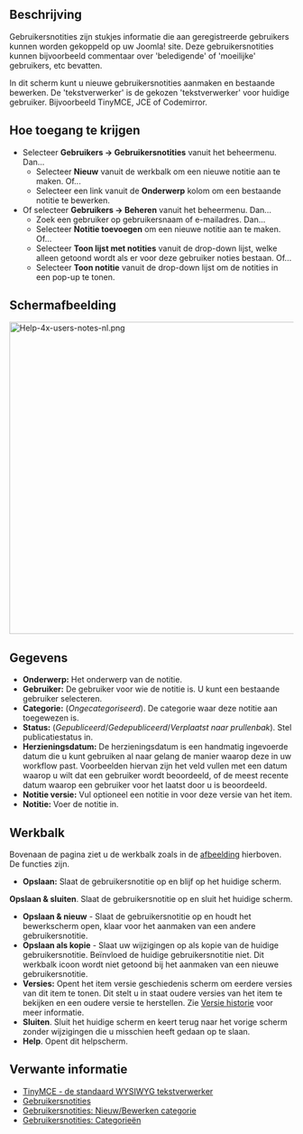 <!-- Filename: Help4.x:User_Notes:_New_or_Edit / Display title: Gebruikersnotities: Nieuw of bewerken -->

## Beschrijving

Gebruikersnotities zijn stukjes informatie die aan geregistreerde
gebruikers kunnen worden gekoppeld op uw Joomla! site. Deze
gebruikersnotities kunnen bijvoorbeeld commentaar over 'beledigende' of
'moeilijke' gebruikers, etc bevatten.

In dit scherm kunt u nieuwe gebruikersnotities aanmaken en bestaande
bewerken. De 'tekstverwerker' is de gekozen 'tekstverwerker' voor
huidige gebruiker. Bijvoorbeeld TinyMCE, JCE of Codemirror.

## Hoe toegang te krijgen

- Selecteer **Gebruikers **→** Gebruikersnotities** vanuit het
  beheermenu. Dan...
  - Selecteer **Nieuw** vanuit de werkbalk om een nieuwe notitie aan te
    maken. Of...
  - Selecteer een link vanuit de **Onderwerp** kolom om een bestaande
    notitie te bewerken.
- Of selecteer **Gebruikers **→** Beheren** vanuit het beheermenu.
  Dan...
  - Zoek een gebruiker op gebruikersnaam of e-mailadres. Dan...
  - Selecteer **Notitie toevoegen** om een nieuwe notitie aan te maken.
    Of...
  - Selecteer **Toon lijst met notities** vanuit de drop-down lijst,
    welke alleen getoond wordt als er voor deze gebruiker noties
    bestaan. Of...
  - Selecteer **Toon notitie** vanuit de drop-down lijst om de notities
    in een pop-up te tonen.

## Schermafbeelding

<img
src="https://docs.joomla.org/images/thumb/a/a0/Help-4x-users-notes-nl.png/800px-Help-4x-users-notes-nl.png.jpeg"
decoding="async"
srcset="https://docs.joomla.org/images/a/a0/Help-4x-users-notes-nl.png 1.5x"
data-file-width="1112" data-file-height="768" width="800" height="553"
alt="Help-4x-users-notes-nl.png" />

## Gegevens

- **Onderwerp:** Het onderwerp van de notitie.
- **Gebruiker:** De gebruiker voor wie de notitie is. U kunt een
  bestaande gebruiker selecteren.
- **Categorie:** (*Ongecategoriseerd*). De categorie waar deze notitie
  aan toegewezen is.
- **Status:** (*Gepubliceerd*/*Gedepubliceerd*/*Verplaatst naar
  prullenbak*). Stel publicatiestatus in.
- **Herzieningsdatum:** De herzieningsdatum is een handmatig ingevoerde
  datum die u kunt gebruiken al naar gelang de manier waarop deze in uw
  workflow past. Voorbeelden hiervan zijn het veld vullen met een datum
  waarop u wilt dat een gebruiker wordt beoordeeld, of de meest recente
  datum waarop een gebruiker voor het laatst door u is beoordeeld.
- **Notitie versie:** Vul optioneel een notitie in voor deze versie van
  het item.
- **Notitie:** Voer de notitie in.

## Werkbalk

Bovenaan de pagina ziet u de werkbalk zoals in de
[afbeelding](#Schermafbeelding) hierboven. De functies zijn.

- **Opslaan:** Slaat de gebruikersnotitie op en blijf op het huidige
  scherm.

**Opslaan & sluiten**. Slaat de gebruikersnotitie op en sluit het
huidige scherm.

- **Opslaan & nieuw** - Slaat de gebruikersnotitie op en houdt het
  bewerkscherm open, klaar voor het aanmaken van een andere
  gebruikersnotitie.
- **Opslaan als kopie** - Slaat uw wijzigingen op als kopie van de
  huidige gebruikersnotitie. Beïnvloed de huidige gebruikersnotitie
  niet. Dit werkbalk icoon wordt niet getoond bij het aanmaken van een
  nieuwe gebruikersnotitie.
- **Versies:** Opent het item versie geschiedenis scherm om eerdere
  versies van dit item te tonen. Dit stelt u in staat oudere versies van
  het item te bekijken en een oudere versie te herstellen. Zie [Versie
  historie](https://docs.joomla.org/Help4.x:Components_Version_History/nl "Help4.x:Components Version History/nl")
  voor meer informatie.
- **Sluiten**. Sluit het huidige scherm en keert terug naar het vorige
  scherm zonder wijzigingen die u misschien heeft gedaan op te slaan.
- **Help**. Opent dit helpscherm.

## Verwante informatie

- [TinyMCE - de standaard WYSIWYG
  tekstverwerker](https://docs.joomla.org/Help4.x:TinyMCE/nl "Help4.x:TinyMCE/nl")
- [Gebruikersnotities](https://docs.joomla.org/Help4.x:User_Notes/nl "Help4.x:User Notes/nl")
- [Gebruikersnotities: Nieuw/Bewerken
  categorie](https://docs.joomla.org/Help4.x:User_Notes:_New_or_Edit_Category/nl "Help4.x:User Notes: New or Edit Category/nl")
- [Gebruikersnotities:
  Categorieën](https://docs.joomla.org/Help4.x:User_Notes:_Categories/nl "Help4.x:User Notes: Categories/nl")
